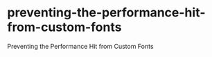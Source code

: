 preventing-the-performance-hit-from-custom-fonts
================================================

Preventing the Performance Hit from Custom Fonts